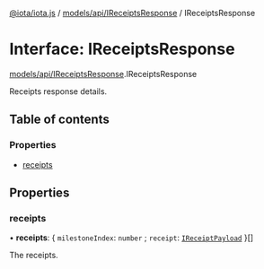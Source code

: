 [@iota/iota.js](../README.md) / [models/api/IReceiptsResponse](../modules/models_api_ireceiptsresponse.md) / IReceiptsResponse

# Interface: IReceiptsResponse

[models/api/IReceiptsResponse](../modules/models_api_ireceiptsresponse.md).IReceiptsResponse

Receipts response details.

## Table of contents

### Properties

- [receipts](models_api_ireceiptsresponse.ireceiptsresponse.md#receipts)

## Properties

### receipts

• **receipts**: { `milestoneIndex`: `number` ; `receipt`: [`IReceiptPayload`](models_ireceiptpayload.ireceiptpayload.md)  }[]

The receipts.
